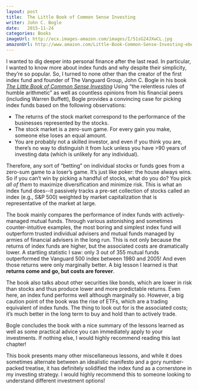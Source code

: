 ```yaml
---
layout: post
title:  The Little Book of Common Sense Investing
writer: John C. Bogle
date:   2015-11-24
categories: Books
imageUrl: http://ecx.images-amazon.com/images/I/51sG24JXwCL.jpg
amazonUrl: http://www.amazon.com/Little-Book-Common-Sense-Investing-ebook/dp/B008W02TIG/
---
```


I wanted to dig deeper into personal finance after the last read. In particular,
I wanted to know more about index funds and why despite their simplicity,
they’re so popular. So, I turned to none other than the creator of the first
index fund and founder of The Vanguard Group, John C. Bogle in his book
*[The Little Book of Common Sense Investing](http://www.amazon.com/Little-Book-Common-Sense-Investing-ebook/dp/B008W02TIG/)* 
Using “the relentless rules of humble arithmetic” as well as countless opinions
from his financial peers (including Warren Buffett), Bogle provides a convincing
case for picking index funds based on the following observations:

- The returns of the stock market correspond to the performance of the
businesses represented by the stocks.
- The stock market is a zero-sum game. For every gain you make, someone else
loses an equal amount.
- You are probably not a skilled investor, and even if you think you are,
there’s no way to distinguish it from luck unless you have >90 years of
investing data (which is unlikely for any individual).

Therefore, any sort of “betting” on individual stocks or funds goes from a
zero-sum game to a loser’s game. It’s just like poker: the house always wins.
So if you can’t win by picking a handful of stocks, what do you do? You pick
*all of them* to maximize diversification and minimize risk. This is what an
index fund does--it passively tracks a pre-set collection of stocks called an
index (e.g., S&P 500) weighted by market capitalization that is representative
of the market at large.

The book mainly compares the performance of index funds with actively-managed
mutual funds. Through various astonishing and sometimes counter-intuitive
examples, the most boring and simplest index fund will outperform trusted
individual advisers and mutual funds managed by armies of financial advisers in
the long run. This is not only because the returns of index funds are higher,
but the associated costs are dramatically lower. A startling statistic I saw:
only 3 out of 355 mutual funds outperformed the Vanguard 500 index between 1980
and 2005! And even those returns were only marginally better. A big lesson I
learned is that **returns come and go, but costs are forever**.

The book also talks about other securities like bonds, which are lower in risk
than stocks and thus produce lower and more predictable returns. Even here, an
index fund performs well although marginally so. However, a big caution point
of the book was the rise of ETFs, which are a trading equivalent of index funds.
The thing to look out for is the associated costs; it’s much better in the long
term to buy and hold than to actively trade.

Bogle concludes the book with a nice summary of the lessons learned as well as
some practical advice you can immediately apply to your investments. If nothing
else, I would highly recommend reading this last chapter!

This book presents many other miscellaneous lessons, and while it does sometimes
alternate between an idealistic manifesto and a gory number-packed treatise, it
has definitely solidified the index fund as a cornerstone in my investing
strategy. I would highly recommend this to someone looking to understand
different investment options!
